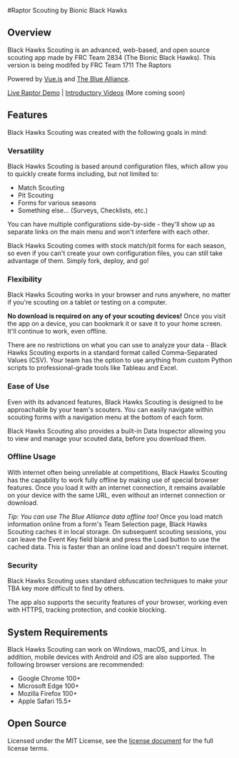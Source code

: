#Raptor Scouting by Bionic Black Hawks

## Overview

Black Hawks Scouting is an advanced, web-based, and open source scouting app made by FRC Team 2834 (The Bionic Black Hawks).  This version is being modifed by FRC Team 1711 The Raptors



Powered by [Vue.js](https://vuejs.org) and [The Blue Alliance](https://thebluealliance.com).

[Live Raptor Demo](https://frc1711.github.io/blackhawks-scouting/#/) | [Introductory Videos](https://www.youtube.com/playlist?list=PLBRtye3iMZkFWZWo_e2GbrHIJkexl5A20) (More coming soon)

## Features

Black Hawks Scouting was created with the following goals in mind:

### Versatility

Black Hawks Scouting is based around configuration files, which allow you to quickly create forms including, but not limited to:

- Match Scouting
- Pit Scouting
- Forms for various seasons
- Something else... (Surveys, Checklists, etc.)

You can have multiple configurations side-by-side - they'll show up as separate links on the main menu and won't interfere with each other.

Black Hawks Scouting comes with stock match/pit forms for each season, so even if you can't create your own configuration files, you can still take advantage of them. Simply fork, deploy, and go!

### Flexibility

Black Hawks Scouting works in your browser and runs anywhere, no matter if you're scouting on a tablet or testing on a computer.

**No download is required on any of your scouting devices!** Once you visit the app on a device, you can bookmark it or save it to your home screen. It'll continue to work, even offline.

There are no restrictions on what you can use to analyze your data - Black Hawks Scouting exports in a standard format called Comma-Separated Values (CSV). Your team has the option to use anything from custom Python scripts to professional-grade tools like Tableau and Excel.

### Ease of Use

Even with its advanced features, Black Hawks Scouting is designed to be approachable by your team's scouters. You can easily navigate within scouting forms with a navigation menu at the bottom of each form.

Black Hawks Scouting also provides a built-in Data Inspector allowing you to view and manage your scouted data, before you download them.

### Offline Usage

With internet often being unreliable at competitions, Black Hawks Scouting has the capability to work fully offline by making use of special browser features. Once you load it with an internet connection, it remains available on your device with the same URL, even without an internet connection or download.

*Tip: You can use The Blue Alliance data offline too!* Once you load match information online from a form's Team Selection page, Black Hawks Scouting caches it in local storage. On subsequent scouting sessions, you can leave the Event Key field blank and press the Load button to use the cached data. This is faster than an online load and doesn't require internet.

### Security

Black Hawks Scouting uses standard obfuscation techniques to make your TBA key more difficult to find by others.

The app also supports the security features of your browser, working even with HTTPS, tracking protection, and cookie blocking.

## System Requirements

Black Hawks Scouting can work on Windows, macOS, and Linux. In addition, mobile devices with Android and iOS are also supported. The following browser versions are recommended:

- Google Chrome 100+
- Microsoft Edge 100+
- Mozilla Firefox 100+
- Apple Safari 15.5+

## Open Source

Licensed under the MIT License, see the [license document](/LICENSE.txt) for the full license terms.
